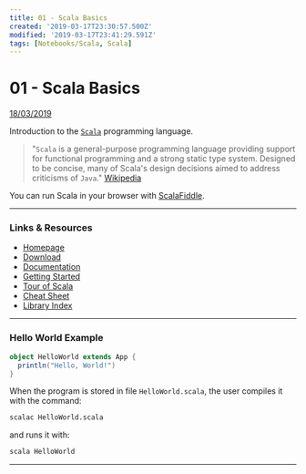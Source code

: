 ```yaml
---
title: 01 - Scala Basics
created: '2019-03-17T23:30:57.500Z'
modified: '2019-03-17T23:41:29.591Z'
tags: [Notebooks/Scala, Scala]
---
```


# 01 - Scala Basics

<span style="text-decoration: underline black;">18/03/2019</span>

Introduction to the [`Scala`](https://scala-lang.org/) programming language.

> "`Scala` is a general-purpose programming language providing support for functional programming and a strong static type system. Designed to be concise, many of Scala's design decisions aimed to address criticisms of `Java`." [Wikipedia](https://en.wikipedia.org/wiki/Scala_(programming_language))

You can run Scala in your browser with [ScalaFiddle](https://scalafiddle.io).

----

### Links & Resources

* [Homepage](https://scala-lang.org/)
* [Download](https://scala-lang.org/download/)
* [Documentation](https://docs.scala-lang.org/)
* [Getting Started](https://docs.scala-lang.org/getting-started.html)
* [Tour of Scala](https://docs.scala-lang.org/tour/tour-of-scala.html)
* [Cheat Sheet](https://docs.scala-lang.org/cheatsheets/index.html)
* [Library Index](https://index.scala-lang.org/)

----

### Hello World Example

```scala
object HelloWorld extends App {
  println("Hello, World!")
}
```

When the program is stored in file `HelloWorld.scala`, the user compiles it with the command: 

```cmd
scalac HelloWorld.scala
```

and runs it with:

```cmd
scala HelloWorld
```

----
